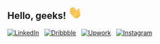 ## Hello, geeks! <img src="./wave.gif" height="30px"> 
<a href="https://www.linkedin.com/in/ar33h/">![LinkedIn](https://img.shields.io/badge/LinkedIn-0077B5?style=for-the-badge&logo=linkedin&logoColor=white)</a> &nbsp;
<a href="https://dribbble.com/ar33h">![Dribbble](https://img.shields.io/badge/Dribbble-EA4C89?style=for-the-badge&logo=dribbble&logoColor=white)</a> &nbsp;
<a href="https://www.upwork.com/o/profiles/users/~01ca68ef008904fc4e/">![Upwork](https://img.shields.io/badge/Upwork-8A37DB?style=for-the-badge&logo=upwork&logoColor=white&color=green)</a> &nbsp;
<a href="https://www.instagram.com/senghstagram">![Instagram](https://img.shields.io/badge/Instagram-D14846?style=for-the-badge&logo=instagram&logoColor=white&color=purple)</a> &nbsp;


